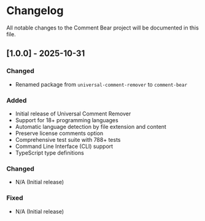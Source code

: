 # Changelog

All notable changes to the Comment Bear project will be documented in this file.

## [1.0.0] - 2025-10-31

### Changed
- Renamed package from `universal-comment-remover` to `comment-bear`

### Added
- Initial release of Universal Comment Remover
- Support for 18+ programming languages
- Automatic language detection by file extension and content
- Preserve license comments option
- Comprehensive test suite with 788+ tests
- Command Line Interface (CLI) support
- TypeScript type definitions

### Changed
- N/A (Initial release)

### Fixed
- N/A (Initial release)
